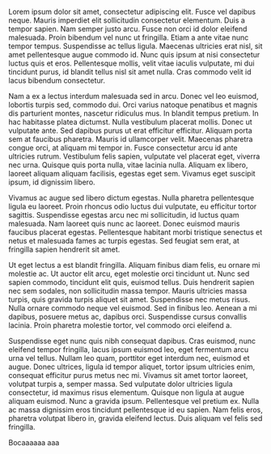 Lorem ipsum dolor sit amet, consectetur adipiscing elit. Fusce vel dapibus neque. Mauris imperdiet elit sollicitudin consectetur elementum. Duis a tempor sapien. Nam semper justo arcu. Fusce non orci id dolor eleifend malesuada. Proin bibendum vel nunc ut fringilla. Etiam a ante vitae nunc tempor tempus. Suspendisse ac tellus ligula. Maecenas ultricies erat nisl, sit amet pellentesque augue commodo id. Nunc quis ipsum at nisi consectetur luctus quis et eros. Pellentesque mollis, velit vitae iaculis vulputate, mi dui tincidunt purus, id blandit tellus nisl sit amet nulla. Cras commodo velit id lacus bibendum consectetur.

Nam a ex a lectus interdum malesuada sed in arcu. Donec vel leo euismod, lobortis turpis sed, commodo dui. Orci varius natoque penatibus et magnis dis parturient montes, nascetur ridiculus mus. In blandit tempus pretium. In hac habitasse platea dictumst. Nulla vestibulum placerat mollis. Donec ut vulputate ante. Sed dapibus purus ut erat efficitur efficitur. Aliquam porta sem at faucibus pharetra. Mauris id ullamcorper velit. Maecenas pharetra congue orci, at aliquam mi tempor in. Fusce consectetur arcu id ante ultricies rutrum. Vestibulum felis sapien, vulputate vel placerat eget, viverra nec urna. Quisque quis porta nulla, vitae lacinia nulla. Aliquam ex libero, laoreet aliquam aliquam facilisis, egestas eget sem. Vivamus eget suscipit ipsum, id dignissim libero.

Vivamus ac augue sed libero dictum egestas. Nulla pharetra pellentesque ligula eu laoreet. Proin rhoncus odio luctus dui vulputate, eu efficitur tortor sagittis. Suspendisse egestas arcu nec mi sollicitudin, id luctus quam malesuada. Nam laoreet quis nunc ac laoreet. Donec euismod mauris faucibus placerat egestas. Pellentesque habitant morbi tristique senectus et netus et malesuada fames ac turpis egestas. Sed feugiat sem erat, at fringilla sapien hendrerit sit amet.

Ut eget lectus a est blandit fringilla. Aliquam finibus diam felis, eu ornare mi molestie ac. Ut auctor elit arcu, eget molestie orci tincidunt ut. Nunc sed sapien commodo, tincidunt elit quis, euismod tellus. Duis hendrerit sapien nec sem sodales, non sollicitudin massa tempor. Mauris ultricies massa turpis, quis gravida turpis aliquet sit amet. Suspendisse nec metus risus. Nulla ornare commodo neque vel euismod. Sed in finibus leo. Aenean a mi dapibus, posuere metus ac, dapibus orci. Suspendisse cursus convallis lacinia. Proin pharetra molestie tortor, vel commodo orci eleifend a.

Suspendisse eget nunc quis nibh consequat dapibus. Cras euismod, nunc eleifend tempor fringilla, lacus ipsum euismod leo, eget fermentum arcu urna vel tellus. Nullam leo quam, porttitor eget interdum nec, euismod et augue. Donec ultrices, ligula id tempor aliquet, tortor ipsum ultricies enim, consequat efficitur purus metus nec mi. Vivamus sit amet tortor laoreet, volutpat turpis a, semper massa. Sed vulputate dolor ultricies ligula consectetur, id maximus risus elementum. Quisque non ligula at augue aliquam euismod. Nunc a gravida ipsum. Pellentesque vel pretium ex. Nulla ac massa dignissim eros tincidunt pellentesque id eu sapien. Nam felis eros, pharetra volutpat libero in, gravida eleifend lectus. Duis aliquam vel felis sed fringilla.

Bocaaaaaa aaa
